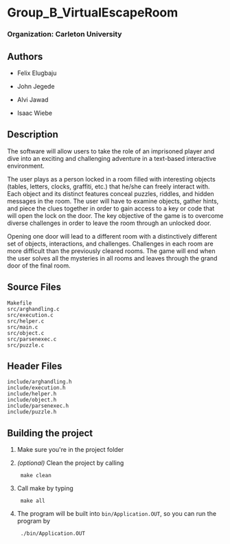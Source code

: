 # Group_B_VirtualEscapeRoom

### Organization: Carleton University

## Authors

- Felix Elugbaju

- John Jegede

- Alvi Jawad

- Isaac Wiebe

## Description

The software will allow users to take the role of an imprisoned player and dive into an exciting and challenging adventure in a text-based interactive environment.

The user plays as a person locked in a room filled with interesting objects (tables, letters, clocks, graffiti, etc.) that he/she can freely interact with. Each object and its distinct features conceal puzzles, riddles, and hidden messages in the room. The user will have to examine objects, gather hints, and piece the clues together in order to gain access to a key or code that will open the lock on the door. The key objective of the game is to overcome diverse challenges in order to leave the room through an unlocked door.

Opening one door will lead to a different room with a distinctively different set of objects, interactions, and challenges. Challenges in each room are more difficult than the previously cleared rooms. The game will end when the user solves all the mysteries in all rooms and leaves through the grand door of the final room.

## Source Files

    Makefile
    src/arghandling.c
    src/execution.c
    src/helper.c
    src/main.c
    src/object.c
    src/parsenexec.c
    src/puzzle.c

## Header Files

    include/arghandling.h
    include/execution.h
    include/helper.h
    include/object.h
    include/parsenexec.h
    include/puzzle.h

## Building the project

1. Make sure you're in the project folder

2. *(optional)* Clean the project by calling

        make clean

3. Call make by typing

        make all

4. The program will be built into `bin/Application.OUT`, so you can run the program by

        ./bin/Application.OUT


